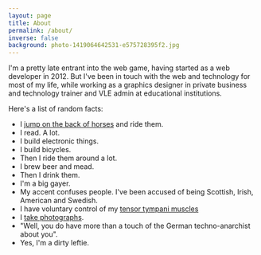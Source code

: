 ```yaml
---
layout: page
title: About
permalink: /about/
inverse: false
background: photo-1419064642531-e575728395f2.jpg
---
```



I'm a pretty late entrant into the web game, having started as a web developer in 2012. But I've been in touch with the web and technology for most of my life, while working as a graphics designer in private business and technology trainer and VLE admin at educational institutions. 

Here's a list of random facts:

- I [jump on the back of horses](/about/horseriding/) and ride them. 
- I read. A lot.
- I build electronic things.
- I build bicycles.
- Then I ride them around a lot.
- I brew beer and mead. 
- Then I drink them.
- I'm a big gayer. 
- My accent confuses people. I've been accused of being Scottish, Irish, American and Swedish.
- I have voluntary control of my [tensor tympani muscles](http://en.m.wikipedia.org/wiki/Tensor_tympani_muscle)
- I [take photographs](https://flickr.com/photos/sonniesedge).
- "Well, you do have more than a touch of the German techno-anarchist about you".
- Yes, I'm a dirty leftie. 
